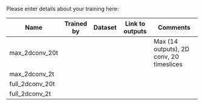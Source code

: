 Please enter details about your training here:

| Name            | Trained by | Dataset  | Link to outputs| Comments |
| --------        | -------    | -------- | -------        | -------- | 
| max_2dconv_20t  | | | | Max (14 outputs), 2D conv, 20 timeslices |
| max_2dconv_2t   |
| full_2dconv_20t |
| full_2dconv_2t  |